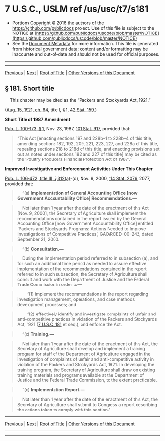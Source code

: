 ---
---

# 7 U.S.C., USLM ref /us/usc/t7/s181

* Portions Copyright © 2016 the authors of the https://github.com/publicdocs project.
  Use of this file is subject to the NOTICE at [https://github.com/publicdocs/uscode/blob/master/NOTICE](https://github.com/publicdocs/uscode/blob/master/NOTICE)
* See the [Document Metadata](././../../../../..//README.md) for more information.
  This file is generated from historical government data; content and/or formatting may be inaccurate and out-of-date and should not be used for official purposes.

----------
----------

[Previous](./../../../../..//us/usc/t7/ch9/schI/m__us_usc_t7_ch9_schI.md) | [Next](./../../../../..//us/usc/t7/ch9/schI/m__us_usc_t7_s182.md) | [Root of Title](./../../../../../) | [Other Versions of this Document](https://publicdocs.github.io/go/links?ns=uslm&ref=%2Fus%2Fusc%2Ft7%2Fs181)

## § 181. Short title

    This chapter may be cited as the “Packers and Stockyards Act, 1921.”

([Aug. 15, 1921, ch. 64][/us/act/1921-08-15/ch64], title I, § 1, [42 Stat. 159][/us/stat/42/159].)

 __Short Title of 1987 Amendment__ 

[Pub. L. 100–173, § 1][/us/pl/100/173/s1], Nov. 23, 1987, [101 Stat. 917][/us/stat/101/917], provided that: 

> “This Act \[enacting sections 197 and 228b–1 to 228b–4 of this title, amending sections 182, 192, 209, 221, 223, 227, and 228a of this title, repealing sections 218 to 218d of this title, and enacting provisions set out as notes under sections 182 and 227 of this title\] may be cited as the ‘Poultry Producers Financial Protection Act of 1987’.”

 __Improved Investigative and Enforcement Activities Under This Chapter__ 

[Pub. L. 106–472, title III, § 312(a)][/us/pl/106/472/s312/a]-(d), Nov. 9, 2000, [114 Stat. 2076][/us/stat/114/2076], 2077, provided that:

>     “(a) __Implementation of General Accounting Office \[now Government Accountability Office\] Recommendations.—__ 

>     Not later than 1 year after the date of the enactment of this Act \[Nov. 9, 2000\], the Secretary of Agriculture shall implement the recommendations contained in the report issued by the General Accounting Office \[now Government Accountability Office\] entitled ‘Packers and Stockyards Programs: Actions Needed to Improve Investigations of Competitive Practices’, GAO/RCED–00–242, dated September 21, 2000.

>     “(b) __Consultation.—__ 

>     During the implementation period referred to in subsection (a), and for such an additional time period as needed to assure effective implementation of the recommendations contained in the report referred to in such subsection, the Secretary of Agriculture shall consult and work with the Department of Justice and the Federal Trade Commission in order to—

>         “(1) implement the recommendations in the report regarding investigation management, operations, and case methods development processes; and

>         “(2) effectively identify and investigate complaints of unfair and anti-competitive practices in violation of the Packers and Stockyards Act, 1921 ([7 U.S.C. 181][/us/usc/t7/s181] et seq.), and enforce the Act.

>     “(c) __Training.—__ 

>     Not later than 1 year after the date of the enactment of this Act, the Secretary of Agriculture shall develop and implement a training program for staff of the Department of Agriculture engaged in the investigation of complaints of unfair and anti-competitive activity in violation of the Packers and Stockyards Act, 1921. In developing the training program, the Secretary of Agriculture shall draw on existing training materials and programs available at the Department of Justice and the Federal Trade Commission, to the extent practicable.

>     “(d) __Implementation Report.—__ 

>     Not later than 1 year after the date of the enactment of this Act, the Secretary of Agriculture shall submit to Congress a report describing the actions taken to comply with this section.”

----------

[Previous](./../../../../..//us/usc/t7/ch9/schI/m__us_usc_t7_ch9_schI.md) | [Next](./../../../../..//us/usc/t7/ch9/schI/m__us_usc_t7_s182.md) | [Root of Title](./../../../../../) | [Other Versions of this Document](https://publicdocs.github.io/go/links?ns=uslm&ref=%2Fus%2Fusc%2Ft7%2Fs181)

----------
----------

[/us/act/1921-08-15/ch64]: https://publicdocs.github.io/go/links?ns=uslm&ref=%2Fus%2Fact%2F1921-08-15%2Fch64
[/us/stat/42/159]: https://publicdocs.github.io/go/links?ns=uslm&ref=%2Fus%2Fstat%2F42%2F159
[/us/pl/100/173/s1]: https://publicdocs.github.io/go/links?ns=uslm&ref=%2Fus%2Fpl%2F100%2F173%2Fs1
[/us/stat/101/917]: https://publicdocs.github.io/go/links?ns=uslm&ref=%2Fus%2Fstat%2F101%2F917
[/us/pl/106/472/s312/a]: https://publicdocs.github.io/go/links?ns=uslm&ref=%2Fus%2Fpl%2F106%2F472%2Fs312%2Fa
[/us/stat/114/2076]: https://publicdocs.github.io/go/links?ns=uslm&ref=%2Fus%2Fstat%2F114%2F2076
[/us/usc/t7/s181]: https://publicdocs.github.io/go/links?ns=uslm&ref=%2Fus%2Fusc%2Ft7%2Fs181


